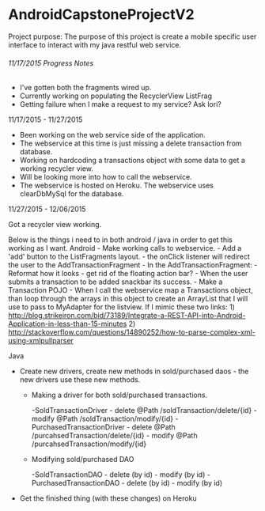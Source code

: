 # AndroidCapstoneProjectV2

Project purpose:
The purpose of this project is create a mobile specific user interface to interact with my java restful web service.

###### 11/17/2015 Progress Notes

- I've gotten both the fragments wired up.
- Currently working on populating the RecyclerView ListFrag
- Getting failure when I make a request to my service? Ask lori?

11/17/2015 - 11/27/2015
- Been working on the web service side of the application.
- The webservice at this time is just missing a delete transaction from database.
- Working on hardcoding a transactions object with some data to get a working recycler view.
- Will be looking more into how to call the webservice.
- The webservice is hosted on Heroku. The webservice uses clearDbMySql for the database.

11/27/2015 - 12/06/2015

Got a recycler view working.


Below is the things i need to in both android / java in order to get this working as I want.
Android
	- Make working calls to webservice.
	- Add a 'add' button to the ListFragments layout.
		- the onClick listener will redirect the user to the AddTransactionFragment
	- In the AddTransactionFragment:
		- Reformat how it looks
			- get rid of the floating action bar?
		- When the user submits a transaction to be added snackbar its success.
	- Make a Transaction POJO
	- When I call the webservice map a Transactions object, than loop through the arrays in this object to create an ArrayList<Transaction> that I will use to pass to MyAdapter for the listview.
	If I mimic these two links:
		1) http://blog.strikeiron.com/bid/73189/Integrate-a-REST-API-into-Android-Application-in-less-than-15-minutes
		2) http://stackoverflow.com/questions/14890252/how-to-parse-complex-xml-using-xmlpullparser

Java
- Create new drivers, create new methods in sold/purchased daos - the new drivers use these new methods.

	- Making a driver for both sold/purchased transactions.

		-SoldTransactionDriver
			- delete @Path /soldTransaction/delete/{id}
			- modify @Path /soldTransaction/modify/{id}
		-PurchasedTransactionDriver
			- delete @Path /purcahsedTransaction/delete/{id}
			- modify @Path /purcahsedTransaction/modify/{id}

	- Modifying sold/purchased DAO

		-SoldTransactionDAO
			- delete (by id)
			- modify (by id)
		-PurchasedTransactionDAO
			- delete (by id)
			- modify (by id)

- Get the finished thing (with these changes) on Heroku